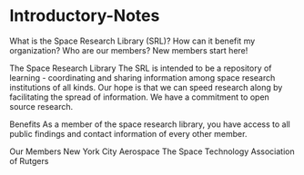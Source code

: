 # Introductory-Notes
What is the Space Research Library (SRL)? How can it benefit my organization?  Who are our members? New members start here!


The Space Research Library
The SRL is intended to be a repository of learning - coordinating and sharing information among space research institutions of all kinds.  Our hope is that we can speed research along by facilitating the spread of information.  We have a commitment to open source research.

Benefits
As a member of the space research library, you have access to all public findings and contact information of every other member. 

Our Members
New York City Aerospace
The Space Technology Association of Rutgers
